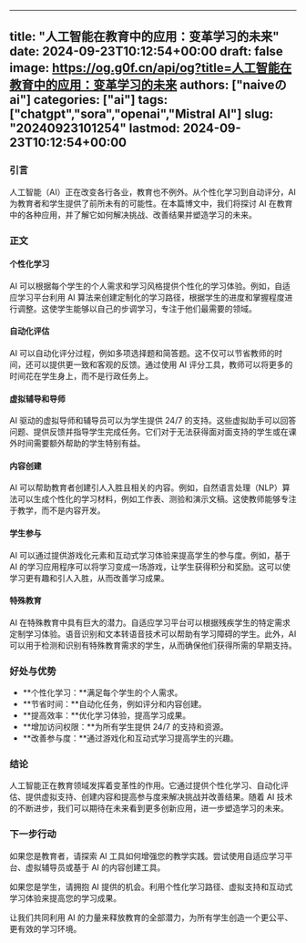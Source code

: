 
---
title: "人工智能在教育中的应用：变革学习的未来"
date: 2024-09-23T10:12:54+00:00
draft: false
image: https://og.g0f.cn/api/og?title=人工智能在教育中的应用：变革学习的未来
authors: ["naiveのai"]
categories: ["ai"]
tags: ["chatgpt","sora","openai","Mistral AI"]
slug: "20240923101254"
lastmod: 2024-09-23T10:12:54+00:00
---
### 引言

人工智能（AI）正在改变各行各业，教育也不例外。从个性化学习到自动评分，AI 为教育者和学生提供了前所未有的可能性。在本篇博文中，我们将探讨 AI 在教育中的各种应用，并了解它如何解决挑战、改善结果并塑造学习的未来。

### 正文

#### 个性化学习

AI 可以根据每个学生的个人需求和学习风格提供个性化的学习体验。例如，自适应学习平台利用 AI 算法来创建定制化的学习路径，根据学生的进度和掌握程度进行调整。这使学生能够以自己的步调学习，专注于他们最需要的领域。

#### 自动化评估

AI 可以自动化评分过程，例如多项选择题和简答题。这不仅可以节省教师的时间，还可以提供更一致和客观的反馈。通过使用 AI 评分工具，教师可以将更多的时间花在学生身上，而不是行政任务上。

#### 虚拟辅导和导师

AI 驱动的虚拟导师和辅导员可以为学生提供 24/7 的支持。这些虚拟助手可以回答问题、提供反馈并指导学生完成任务。它们对于无法获得面对面支持的学生或在课外时间需要额外帮助的学生特别有益。

#### 内容创建

AI 可以帮助教育者创建引人入胜且相关的内容。例如，自然语言处理（NLP）算法可以生成个性化的学习材料，例如工作表、测验和演示文稿。这使教师能够专注于教学，而不是内容开发。

#### 学生参与

AI 可以通过提供游戏化元素和互动式学习体验来提高学生的参与度。例如，基于 AI 的学习应用程序可以将学习变成一场游戏，让学生获得积分和奖励。这可以使学习更有趣和引人入胜，从而改善学习成果。

#### 特殊教育

AI 在特殊教育中具有巨大的潜力。自适应学习平台可以根据残疾学生的特定需求定制学习体验。语音识别和文本转语音技术可以帮助有学习障碍的学生。此外，AI 可以用于检测和识别有特殊教育需求的学生，从而确保他们获得所需的早期支持。

### 好处与优势

* **个性化学习：**满足每个学生的个人需求。
* **节省时间：**自动化任务，例如评分和内容创建。
* **提高效率：**优化学习体验，提高学习成果。
* **增加访问权限：**为所有学生提供 24/7 的支持和资源。
* **改善参与度：**通过游戏化和互动式学习提高学生的兴趣。

### 结论

人工智能正在教育领域发挥着变革性的作用。它通过提供个性化学习、自动化评估、提供虚拟支持、创建内容和提高参与度来解决挑战并改善结果。随着 AI 技术的不断进步，我们可以期待在未来看到更多创新应用，进一步塑造学习的未来。

### 下一步行动

如果您是教育者，请探索 AI 工具如何增强您的教学实践。尝试使用自适应学习平台、虚拟辅导员或基于 AI 的内容创建工具。

如果您是学生，请拥抱 AI 提供的机会。利用个性化学习路径、虚拟支持和互动式学习体验来提高您的学习成果。

让我们共同利用 AI 的力量来释放教育的全部潜力，为所有学生创造一个更公平、更有效的学习环境。